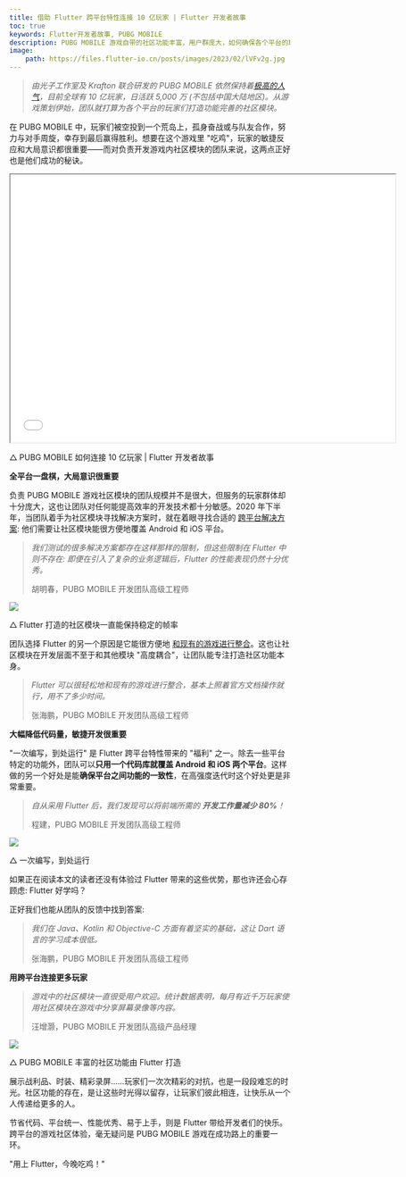 ```yaml
---
title: 借助 Flutter 跨平台特性连接 10 亿玩家 | Flutter 开发者故事
toc: true
keywords: Flutter开发者故事, PUBG MOBILE
description: PUBG MOBILE 游戏自带的社区功能丰富，用户群庞大，如何确保各个平台的玩家都能有最棒的体验？
image:
    path: https://files.flutter-io.cn/posts/images/2023/02/lVFv2g.jpg
---
```


> _由光子工作室及 Krafton 联合研发的 PUBG MOBILE 依然保持着_[_极高的人气_](https://101.dev/t/google-play-2022/823)_，目前全球有 10 亿玩家，日活跃 5,000 万 (不包括中国大陆地区)。从游戏策划伊始，团队就打算为各个平台的玩家们打造功能完善的社区模块。_

在 PUBG MOBILE 中，玩家们被空投到一个荒岛上，孤身奋战或与队友合作，努力与对手周旋，幸存到最后赢得胜利。想要在这个游戏里 "吃鸡"，玩家的敏捷反应和大局意识都很重要——而对负责开发游戏内社区模块的团队来说，这两点正好也是他们成功的秘诀。

<iframe width="690" height="480" src="{{site.bili.embed}}?aid=393503978&bvid=BV1sd4y1H7G7&cid=985504987&page=1&autoplay=false" {{site.bili.set-short}}> </iframe>

△ PUBG MOBILE 如何连接 10 亿玩家 | Flutter 开发者故事
    
**全平台一盘棋，大局意识很重要**

负责 PUBG MOBILE 游戏社区模块的团队规模并不是很大，但服务的玩家群体却十分庞大，这也让团队对任何能提高效率的开发技术都十分敏感。2020 年下半年，当团队着手为社区模块寻找解决方案时，就在着眼寻找合适的 [跨平台解决方案](https://flutter.cn/multi-platform): 他们需要让社区模块能很方便地覆盖 Android 和 iOS 平台。

> _我们测试的很多解决方案都存在这样那样的限制，但这些限制在 Flutter 中则不存在: 即便在引入了复杂的业务逻辑后，Flutter 的性能表现仍然十分优秀。_
> 
> 胡明春，PUBG MOBILE 开发团队高级工程师

![](https://files.flutter-io.cn/posts/images/2023/02/SvqNgV.gif)

△ Flutter 打造的社区模块一直能保持稳定的帧率

团队选择 Flutter 的另一个原因是它能很方便地 [和现有的游戏进行整合](https://docs.flutter.cn/development/add-to-app)。这也让社区模块在开发层面不至于和其他模块 "高度耦合"，让团队能专注打造社区功能本身。

> _Flutter 可以很轻松地和现有的游戏进行整合，基本上照着官方文档操作就行，用不了多少时间。_
> 
> 张海鹏，PUBG MOBILE 开发团队高级工程师

**大幅降低代码量，敏捷开发很重要**

"一次编写，到处运行" 是 Flutter 跨平台特性带来的 "福利" 之一。除去一些平台特定的功能外，团队可以**只用一个代码库就覆盖 Android 和 iOS 两个平台**。这样做的另一个好处是能**确保平台之间功能的一致性**，在高强度迭代时这个好处更是非常重要。

> _自从采用 Flutter 后，我们发现可以将前端所需的 **开发工作量减少 80%**！_
> 
> 程建，PUBG MOBILE 开发团队高级工程师

![](https://files.flutter-io.cn/posts/images/2023/02/Dqcz3s.png)

△ 一次编写，到处运行

如果正在阅读本文的读者还没有体验过 Flutter 带来的这些优势，那也许还会心存顾虑: Flutter 好学吗？

正好我们也能从团队的反馈中找到答案:

> _我们在 Java、Kotlin 和 Objective-C 方面有着坚实的基础，这让 Dart 语言的学习成本很低。_
> 
> 张海鹏，PUBG MOBILE 开发团队高级工程师

**用跨平台连接更多玩家**

> _游戏中的社区模块一直很受用户欢迎。统计数据表明，每月有近千万玩家使用社区模块在游戏中分享屏幕录像等内容。_
> 
> 汪增灏，PUBG MOBILE 开发团队高级产品经理

![](https://files.flutter-io.cn/posts/images/2023/02/rZVjEk.gif)

△ PUBG MOBILE 丰富的社区功能由 Flutter 打造

展示战利品、时装、精彩录屏……玩家们一次次精彩的对抗，也是一段段难忘的时光。社区功能的存在，是让这些时光得以留存，让玩家们彼此相连，让快乐从一个人传递给更多的人。

节省代码、平台统一、性能优秀、易于上手，则是 Flutter 带给开发者们的快乐。跨平台的游戏社区体验，毫无疑问是 PUBG MOBILE 游戏在成功路上的重要一环。

"用上 Flutter，今晚吃鸡！"
